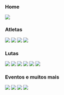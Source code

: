 <html>
<head>
  <link rel="stylesheet" href="css/style.css">
  <style>
    div {
      width: 800px;
      margin: auto;
    }

    img {
      width: 100%;
      margin-bottom: 40px;
      border: 2px solid #ddd;
    }
  </style>
</head>
<body>

</body>
</html>
<div>
  <h3>Home</h3>
  <img src="img/prints/1-home.png">

  <h3>Atletas</h3>
  <img src="img/prints/3-atletas.png">
  <img src="img/prints/4-atletas.png">
  <img src="img/prints/5-atleta.png">
  <img src="img/prints/6-atleta.png">

  <h3>Lutas</h3>
  <img src="img/prints/7-luta-agendar.png">
  <img src="img/prints/8-lutas-agendadas.png">
  <img src="img/prints/2-luta-aprovada.png">
  <img src="img/prints/2-luta-iniciada-1.png">
  <img src="img/prints/2-luta-iniciada-2.png">
  <img src="img/prints/2-luta-encerrada.png">

  <h3>Eventos e muitos mais</h3>
  <img src="img/prints/9-evento-agendar.png">
  <img src="img/prints/10-categoria.png">
  <img src="img/prints/11-paises-api.png">
  <img src="img/prints/12-status.png">
</div>